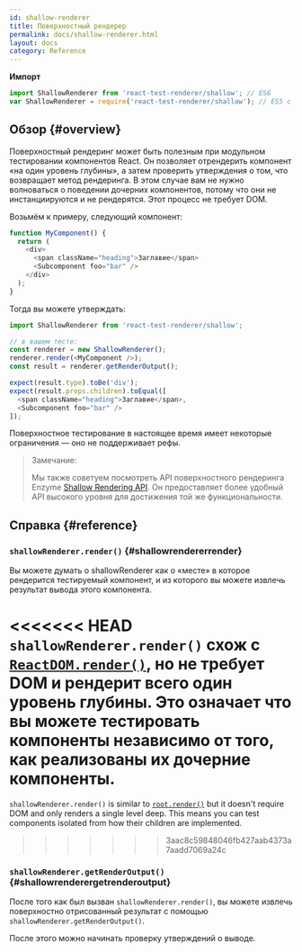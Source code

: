 ```yaml
---
id: shallow-renderer
title: Поверхностный рендерер
permalink: docs/shallow-renderer.html
layout: docs
category: Reference
---
```


**Импорт**

```javascript
import ShallowRenderer from 'react-test-renderer/shallow'; // ES6
var ShallowRenderer = require('react-test-renderer/shallow'); // ES5 с npm
```

## Обзор {#overview}

Поверхностный рендеринг может быть полезным при модульном тестировании компонентов React. Он позволяет отрендерить компонент «на один уровень глубины», а затем проверить утверждения о том, что возвращает метод рендеринга. В этом случае вам не нужно волноваться о поведении дочерних компонентов, потому что они не инстанциируются и не рендерятся. Этот процесс не требует DOM.

Возьмём к примеру, следующий компонент:

```javascript
function MyComponent() {
  return (
    <div>
      <span className="heading">Заглавие</span>
      <Subcomponent foo="bar" />
    </div>
  );
}
```

Тогда вы можете утверждать:

```javascript
import ShallowRenderer from 'react-test-renderer/shallow';

// в вашем тесте:
const renderer = new ShallowRenderer();
renderer.render(<MyComponent />);
const result = renderer.getRenderOutput();

expect(result.type).toBe('div');
expect(result.props.children).toEqual([
  <span className="heading">Заглавие</span>,
  <Subcomponent foo="bar" />
]);
```

Поверхностное тестирование в настоящее время имеет некоторые ограничения — оно не поддерживает рефы.

> Замечание:
>
> Мы также советуем посмотреть API поверхностного рендеринга Enzyme [Shallow Rendering API](https://airbnb.io/enzyme/docs/api/shallow.html). Он предоставляет более удобный API высокого уровня для достижения той же функциональности.

## Справка {#reference}

### `shallowRenderer.render()` {#shallowrendererrender}

Вы можете думать о shallowRenderer как о «месте» в которое рендерится тестируемый компонент, и из которого вы можете извлечь результат вывода этого компонента.

<<<<<<< HEAD
`shallowRenderer.render()` схож с [`ReactDOM.render()`](/docs/react-dom.html#render), но не требует DOM и рендерит всего один уровень глубины. Это означает что вы можете тестировать компоненты независимо от того, как реализованы их дочерние компоненты.
=======
`shallowRenderer.render()` is similar to [`root.render()`](/docs/react-dom-client.html#createroot) but it doesn't require DOM and only renders a single level deep. This means you can test components isolated from how their children are implemented.
>>>>>>> 3aac8c59848046fb427aab4373a7aadd7069a24c

### `shallowRenderer.getRenderOutput()` {#shallowrenderergetrenderoutput}

После того как был вызван `shallowRenderer.render()`, вы можете извлечь поверхностно отрисованный результат с помощью `shallowRenderer.getRenderOutput()`.

После этого можно начинать проверку утверждений о выводе.
